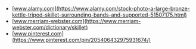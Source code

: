 * [www.alamy.com](https://www.alamy.com/stock-photo-a-large-bronze-kettle-tripod-skillet-surrounding-bands-and-supported-51507175.html)
* [www.merriam-webster.com](https://www.merriam-webster.com/dictionary/skillet)
* [www.pinterest.com](https://www.pinterest.com/pin/205406432975931674/)
